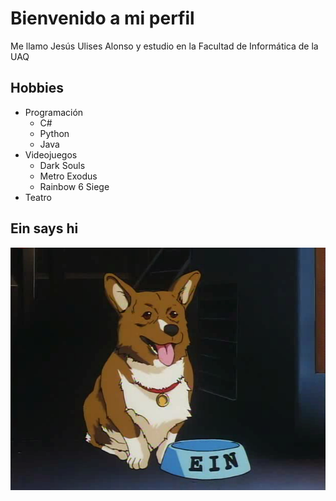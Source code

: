 # Bienvenido a mi perfil

Me llamo Jesús Ulises Alonso y estudio en la Facultad de Informática de la UAQ

## Hobbies
- Programación
    - C#
    - Python
    - Java
- Videojuegos
    - Dark Souls
    - Metro Exodus
    - Rainbow 6 Siege
- Teatro

## Ein says hi

![Foto de mi mascota](ein.png)